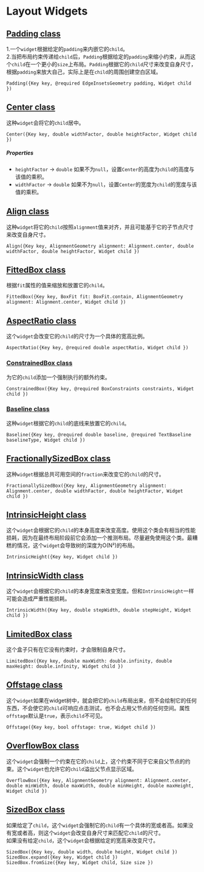 # Layout Widgets

## [Padding class](https://docs.flutter.io/flutter/widgets/Padding-class.html)
1.一个`widget`根据给定的`padding`来内嵌它的`child`。<br>
2.当把布局约束传递给`child`后，`Padding`根据给定的`padding`来缩小约束，从而这个`child`在一个更小的`size`上布局。`Padding`根据它的`child`尺寸来改变自身尺寸，根据`padding`来放大自己，实际上是在`child`的周围创建空白区域。
```
Padding({Key key, @required EdgeInsetsGeometry padding, Widget child })
```

## [Center class](https://docs.flutter.io/flutter/widgets/Center-class.html)
这种`widget`会将它的`child`居中。
```
Center({Key key, double widthFactor, double heightFactor, Widget child })
```
##### Properties
* `heightFactor` -> `double` 如果不为`null`，设置`Center`的高度为`child`的高度与该值的乘积。
* `widthFactor` -> `double` 如果不为`null`，设置`Center`的宽度为`child`的宽度与该值的乘积。

## [Align class](https://docs.flutter.io/flutter/widgets/Align-class.html)
这种`widget`将它的`child`按照`alignment`值来对齐，并且可能基于它的子节点尺寸来改变自身尺寸。
```
Align({Key key, AlignmentGeometry alignment: Alignment.center, double widthFactor, double heightFactor, Widget child })
```

## [FittedBox class](https://docs.flutter.io/flutter/widgets/FittedBox-class.html)
根据`fit`属性的值来缩放和放置它的`child`。
```
FittedBox({Key key, BoxFit fit: BoxFit.contain, AlignmentGeometry alignment: Alignment.center, Widget child })
```

## [AspectRatio class](https://docs.flutter.io/flutter/widgets/AspectRatio-class.html)
这个`widget`会改变它的`child`的尺寸为一个具体的宽高比例。
```
AspectRatio({Key key, @required double aspectRatio, Widget child })
```

### [ConstrainedBox class](https://docs.flutter.io/flutter/widgets/ConstrainedBox-class.html)
为它的`child`添加一个强制执行的额外约束。
```
ConstrainedBox({Key key, @required BoxConstraints constraints, Widget child })
```

### [Baseline class](https://docs.flutter.io/flutter/widgets/Baseline-class.html)
这种`widget`根据它的`child`的底线来放置它的`child`。
```
Baseline({Key key, @required double baseline, @required TextBaseline baselineType, Widget child })
```

## [FractionallySizedBox class](https://docs.flutter.io/flutter/widgets/FractionallySizedBox-class.html)
这种`widget`根据总共可用空间的`fraction`来改变它的`child`的尺寸。
```
FractionallySizedBox({Key key, AlignmentGeometry alignment: Alignment.center, double widthFactor, double heightFactor, Widget child })
```

## [IntrinsicHeight class](https://docs.flutter.io/flutter/widgets/IntrinsicHeight-class.html)
这个`widget`会根据它的`child`的本身高度来改变高度。使用这个类会有相当的性能损耗，因为在最终布局阶段前它会添加一个推测布局。尽量避免使用这个类。最糟糕的情况，这个`widget`会导致树的深度为O(N²)的布局。
```
IntrinsicHeight({Key key, Widget child })
```

## [IntrinsicWidth class](https://docs.flutter.io/flutter/widgets/IntrinsicWidth-class.html)
这个`widget`会根据它的`child`的本身宽度来改变宽度。但和`IntrinsicHeight`一样可能会造成严重性能损耗。
```
IntrinsicWidth({Key key, double stepWidth, double stepHeight, Widget child })
```

## [LimitedBox class](https://docs.flutter.io/flutter/widgets/LimitedBox-class.html)
这个盒子只有在它没有约束时，才会限制自身尺寸。
```
LimitedBox({Key key, double maxWidth: double.infinity, double maxHeight: double.infinity, Widget child })
```

## [Offstage class](https://docs.flutter.io/flutter/widgets/Offstage-class.html)
这个`widget`如果在widget树中，就会把它的`child`布局出来，但不会绘制它的任何东西，不会使它的`child`可响应点击测试，也不会占用父节点的任何空间。属性`offstage`默认是`true`，表示`child`不可见。
```
Offstage({Key key, bool offstage: true, Widget child })
```

## [OverflowBox class](https://docs.flutter.io/flutter/widgets/OverflowBox-class.html)
这个`widget`会强制一个约束在它的`child`上，这个约束不同于它来自父节点的约束。这个`widget`也允许它的`child`溢出父节点显示区域。
```
OverflowBox({Key key, AlignmentGeometry alignment: Alignment.center, double minWidth, double maxWidth, double minHeight, double maxHeight, Widget child })
```

## [SizedBox class](https://docs.flutter.io/flutter/widgets/SizedBox-class.html)
如果给定了`child`，这个`widget`会强制它的`child`有一个具体的宽或者高。如果没有宽或者高，则这个`widget`会改变自身尺寸来匹配它`child`的尺寸。<br>
如果没有给定`child`，这个`widget`会根据给定的宽高来改变尺寸。
```
SizedBox({Key key, double width, double height, Widget child })
SizedBox.expand({Key key, Widget child })
SizedBox.fromSize({Key key, Widget child, Size size })
```